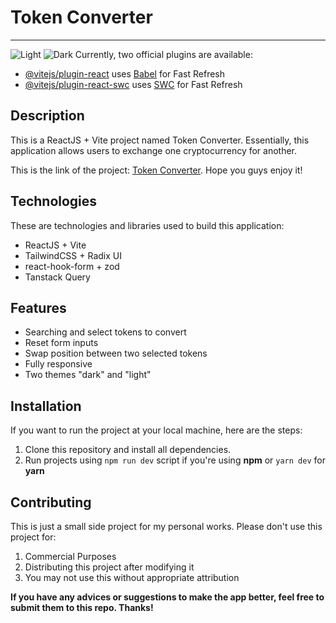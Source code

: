 # Token Converter
___
![Light](https://i.ibb.co/zhtBjhf/Screenshot-2024-08-09-at-10-11-31.png)
![Dark](https://i.ibb.co/gDJz1zp/Screenshot-2024-08-09-at-10-13-46.png)
Currently, two official plugins are available:
- [@vitejs/plugin-react](https://github.com/vitejs/vite-plugin-react/blob/main/packages/plugin-react/README.md) uses [Babel](https://babeljs.io/) for Fast Refresh
- [@vitejs/plugin-react-swc](https://github.com/vitejs/vite-plugin-react-swc) uses [SWC](https://swc.rs/) for Fast Refresh
## Description
This is a ReactJS + Vite project named Token Converter. Essentially, this application allows users to exchange one cryptocurrency for another.

This is the link of the project: [Token Converter](https://99-tech-five.vercel.app/).
Hope you guys enjoy it!

## Technologies
These are technologies and libraries used to build this application:
+ ReactJS + Vite
+ TailwindCSS + Radix UI
+ react-hook-form + zod
+ Tanstack Query
  
## Features
+ Searching and select tokens to convert
+ Reset form inputs
+ Swap position between two selected tokens
+ Fully responsive
+ Two themes "dark" and "light"

## Installation
If you want to run the project at your local machine, here are the steps:
1. Clone this repository and install all dependencies.
2. Run projects using `npm run dev` script if you're using **npm** or `yarn dev` for **yarn**

## Contributing
This is just a small side project for my personal works. Please don't use this project for:
1. Commercial Purposes
2. Distributing this project after modifying it
3. You may not use this without appropriate attribution

**If you have any advices or suggestions to make the app better, feel free to submit them to this repo. Thanks!**
